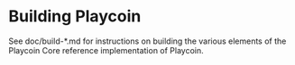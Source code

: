 Building Playcoin
================

See doc/build-*.md for instructions on building the various
elements of the Playcoin Core reference implementation of Playcoin.
